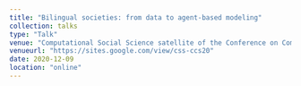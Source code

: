 ```yaml
---
title: "Bilingual societies: from data to agent-based modeling"
collection: talks
type: "Talk"
venue: "Computational Social Science satellite of the Conference on Complex Systems"
venueurl: "https://sites.google.com/view/css-ccs20"
date: 2020-12-09
location: "online"
---
```

